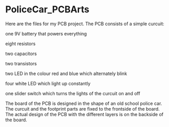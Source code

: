 # PoliceCar_PCBArts

Here are the files for my PCB project. The PCB consists of a simple curcuit:

one 9V battery that powers everything

eight resistors

two capacitors

two transistors

two LED in the colour red and blue which alternately blink

four white LED which light up constantly

one slider switch which turns the lights of the curcuit on and off

The board of the PCB is designed in the shape of an old school police car. The curcuit and the footprint parts are fixed to the frontside of the board. The actual design of the PCB with the different layers is on the backside of the board.
